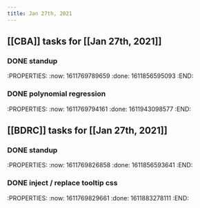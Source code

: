 ```yaml
---
title: Jan 27th, 2021
---
```


## [[CBA]] tasks for [[Jan 27th, 2021]]
### DONE standup
:PROPERTIES:
:now: 1611769789659
:done: 1611856595093
:END:
### DONE polynomial regression
:PROPERTIES:
:now: 1611769794161
:done: 1611943098577
:END:
## [[BDRC]] tasks for [[Jan 27th, 2021]]
### DONE standup
:PROPERTIES:
:now: 1611769826858
:done: 1611856593641
:END:
### DONE inject / replace tooltip css
:PROPERTIES:
:now: 1611769829661
:done: 1611883278111
:END:
